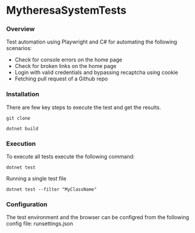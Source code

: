 # MytheresaSystemTests

### Overview
Test automation using Playwright and C# for automating the following scenarios:
- Check for console errors on the home page
- Check for broken links on the home page
- Login with valid credentials and bypassing recaptcha using cookie
- Fetching pull request of a Github repo

### Installation
There are few key steps to execute the test and get the results. 
```
git clone
```
```
dotnet build
```
### Execution
To execute all tests execute the following command:
```
dotnet test
```
Running a single test file

```
dotnet test --filter "MyClassName" 
```

### Configuration
The test environment and the browser can be configred from the following config file: runsettings.json